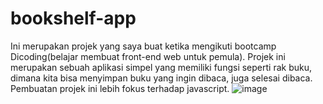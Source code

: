 # bookshelf-app

Ini merupakan projek yang saya buat ketika mengikuti bootcamp Dicoding(belajar membuat front-end web untuk pemula). Projek ini
merupakan sebuah aplikasi simpel yang memiliki fungsi seperti rak buku, dimana kita bisa menyimpan buku yang ingin dibaca, juga
selesai dibaca. Pembuatan projek ini lebih fokus terhadap javascript.
![image](https://user-images.githubusercontent.com/88927229/196762386-fc1ec904-befa-425f-b2ef-55d46ed17f15.png)
